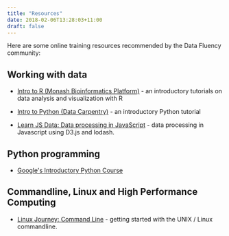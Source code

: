 ```yaml
---
title: "Resources"
date: 2018-02-06T13:28:03+11:00
draft: false
---
```


Here are some online training resources recommended by the Data Fluency community:

## Working with data

* [Intro to R (Monash Bioinformatics Platform)](https://github.com/MonashBioinformaticsPlatform/r-intro) - an 
introductory tutorials on data analysis and visualization with R

* [Intro to Python (Data Carpentry)](http://www.datacarpentry.org/python-ecology-lesson/) - 
an introductory Python tutorial

* [Learn JS Data: Data processing in JavaScript](http://learnjsdata.com/index.html) - data processing in Javascript using D3.js and lodash.

## Python programming

* [Google's Introductory Python Course](https://developers.google.com/edu/python/)

## Commandline, Linux and High Performance Computing

* [Linux Journey: Command Line](https://linuxjourney.com/lesson/the-shell) - 
getting started with the UNIX / Linux commandline.
